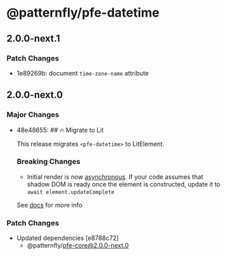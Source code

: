 # @patternfly/pfe-datetime

## 2.0.0-next.1

### Patch Changes

- 1e89269b: document `time-zone-name` attribute

## 2.0.0-next.0

### Major Changes

- 48e48655: ## 🔥 Migrate to Lit

  This release migrates `<pfe-datetime>` to LitElement.

  ### Breaking Changes

  - Initial render is now [asynchronous](https://lit.dev/docs/components/lifecycle/#reactive-update-cycle).
    If your code assumes that shadow DOM is ready once the element is constructed, update it to `await element.updateComplete`

  See [docs](https://patternflyelements.org/components/datetime/) for more info

### Patch Changes

- Updated dependencies [e8788c72]
  - @patternfly/pfe-core@2.0.0-next.0
